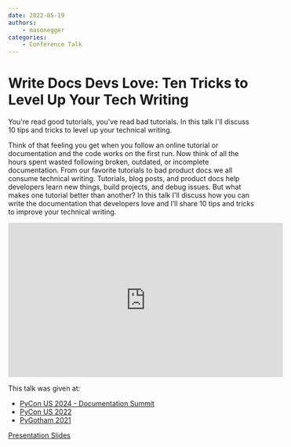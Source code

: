 ```yaml
---
date: 2022-05-19
authors:
    - masonegger
categories:
    - Conference Talk
---
```


# Write Docs Devs Love: Ten Tricks to Level Up Your Tech Writing

You're read good tutorials, you've read bad tutorials. In this talk I'll discuss 10 tips and tricks to level up your technical writing.

<!-- more -->

Think of that feeling you get when you follow an online tutorial or documentation and the code works on the first run. Now think of all the hours spent wasted following broken, outdated, or incomplete documentation. From our favorite tutorials to bad product docs we all consume technical writing. Tutorials, blog posts, and product docs help developers learn new things, build projects, and debug issues. But what makes one tutorial better than another? In this talk I'll discuss how you can write the documentation that developers love and I’ll share 10 tips and tricks to improve your technical writing.


<iframe width="560" height="315" src="https://www.youtube-nocookie.com/embed/9WobKoE9OPI" title="YouTube video player" frameborder="0" allow="accelerometer; autoplay; clipboard-write; encrypted-media; gyroscope; picture-in-picture; web-share" allowfullscreen></iframe>


This talk was given at:

* [PyCon US 2024 - Documentation Summit](https://www.youtube.com/watch?v=9WobKoE9OPI)
* [PyCon US 2022](https://www.youtube.com/watch?v=9WobKoE9OPI)
* [PyGotham 2021](https://www.youtube.com/watch?v=-4JwlAI-1L0)
    

[Presentation Slides](docs/docs-devs-love.pdf)    
